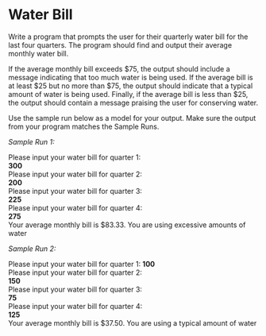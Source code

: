 # Water Bill
Write a program that prompts the user for their quarterly water bill for the last four quarters. The program should find and output their average monthly water bill. 

If the average monthly bill exceeds $75, the output should include a message indicating that too much water is being used. If the average bill is at least $25 but no more than $75, the output should indicate that a typical amount of water is being used. Finally, if the average bill is less than $25, the output should contain a message praising the user for conserving water. 

Use the sample run below as a model for your output. Make sure the output from your program matches the Sample Runs.

_Sample Run 1:_  

Please input your water bill for quarter 1:  
**300**  
Please input your water bill for quarter 2:  
**200**  
Please input your water bill for quarter 3:  
**225**  
Please input your water bill for quarter 4:  
**275**  
Your average monthly bill is $83.33. 
You are using excessive amounts of water

_Sample Run 2:_

Please input your water bill for quarter 1: 
**100**  
Please input your water bill for quarter 2:  
**150**  
Please input your water bill for quarter 3:  
**75**  
Please input your water bill for quarter 4:  
**125**  
Your average monthly bill is $37.50. 
You are using a typical amount of water

